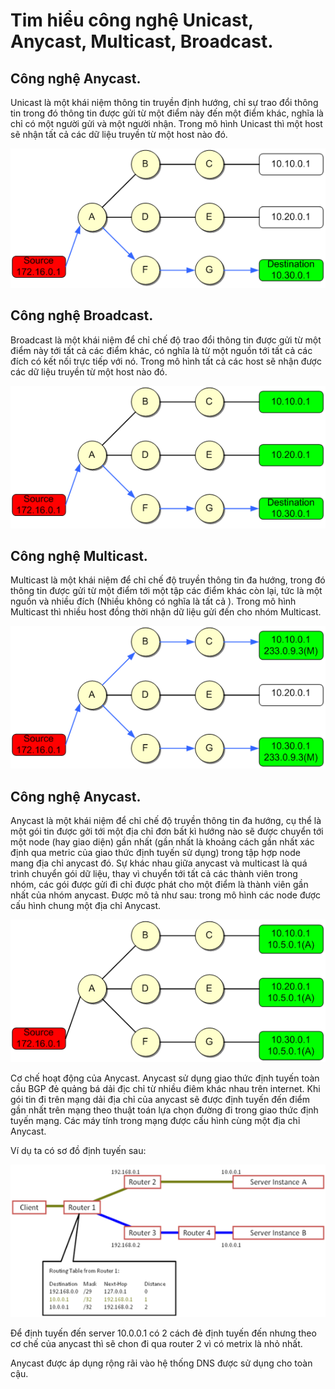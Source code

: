 # Tim hiểu công nghệ Unicast, Anycast, Multicast, Broadcast.

## Công nghệ Anycast.
Unicast là một khái niệm thông tin truyền định hướng, chỉ sự trao đổi thông tin trong đó thông tin được gửi từ một điểm này đến một điểm khác, nghĩa là chỉ có một người gửi và một người nhận. Trong mô hình Unicast thì một host sẽ nhận tất cả các dữ liệu truyền từ một host nào đó.

![](anhdhcp/anh3.png)

## Công nghệ Broadcast.
Broadcast là một khái niệm để chỉ chế độ trao đổi thông tin được gửi từ một điểm này tới tất cả các điểm khác, có nghĩa là từ một nguồn tới tất cả các đích có kết nối trực tiếp với nó. Trong mô hình tất cả các host sẽ nhận được các dữ liệu truyền từ một host nào đó.

![](anhdhcp/anh4.png)

## Công nghệ Multicast.

Multicast là một khái niệm để chỉ chế độ truyền thông tin đa hướng, trong đó thông tin được gửi từ một điểm tới một tập các điểm khác còn lại, tức là một nguồn và nhiều đích (Nhiều không có nghĩa là tất cả  ). Trong mô hình Multicast thì nhiều host đồng thời nhận dữ liệu gửi đến cho nhóm Multicast.

![](anhdhcp/anh5.png)

## Công nghệ Anycast.
 
Anycast là một khái niệm để chỉ chế độ truyền thông tin đa hướng, cụ thể là một gói tin được gởi tới một địa chỉ đơn bất kì hướng nào sẽ được chuyển tới một node (hay giao diện) gần nhất (gần nhất là khoảng cách gần nhất xác định qua metric của giao thức định tuyến sử dụng) trong tập hợp node mang địa chỉ anycast đó. Sự khác nhau giữa anycast và multicast là quá trình chuyển gói dữ liệu, thay vì chuyển tới tất cả các thành viên trong nhóm, các gói được gửi đi chỉ được phát cho một điểm là thành viên gần nhất của nhóm anycast.
Được mô tả như sau: trong mô hình các node được cấu hình chung một địa chỉ Anycast.

![](anhdhcp/anh6.png)

Cơ chế hoạt động của Anycast.
Anycast sử dụng giao thức định tuyến toàn cầu BGP đẻ quảng bá dải địc chỉ từ nhiều điêm khác nhau trên internet. Khi gói tin đi trên mạng dải địa chỉ của anycast sẽ được định tuyến đến điểm gần nhất trên mạng theo thuật toán lựa chọn đường đi trong giao thức định tuyến mạng. Các máy tính trong mạng được cấu hình cùng một địa chỉ Anycast.

Ví dụ ta có sơ đồ định tuyến sau:

![](anhdhcp/anh7.png)

Để định tuyến đến server 10.0.0.1 có 2 cách đẻ định tuyến đến nhưng theo cơ chế của anycast thì sẽ chon đi qua router 2 vì có metrix là nhỏ nhất.

Anycast được áp dụng rộng rãi vào hệ thống DNS được sử dụng cho toàn cậu.